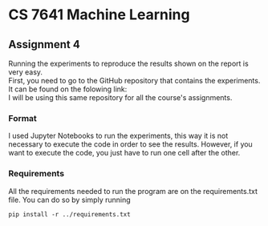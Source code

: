 # CS 7641 Machine Learning
## Assignment 4
Running the experiments to reproduce the results shown on the report is very easy.   
First, you need to go to the GitHub repository that contains the experiments. It can 
be found on the folowing link:   
I will be using this same repository for all the course's assignments.
### Format
I used Jupyter Notebooks to run the experiments, this way it is not necessary to execute 
the code in order to see the results. However, if you want to execute the code, you just have to run one cell after the 
other.
### Requirements
All the requirements needed to run the program are on the requirements.txt file. You can do so by simply running
```shell
pip install -r ../requirements.txt
```